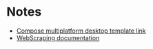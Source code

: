 # Notes

- [Compose multiplatform desktop template link](https://github.com/JetBrains/compose-multiplatform-desktop-template#readme)
- [WebScraping documentation](https://www.selenium.dev/documentation/webdriver/getting_started/first_script/)